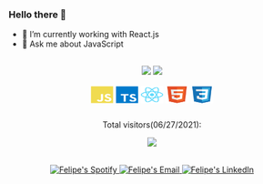 ### Hello there 👋

- 🔭 I’m currently working with React.js
- 💬 Ask me about JavaScript

##

<div align="center">
  <img height="180em" src="https://github-readme-stats.vercel.app/api?username=FelipeSSac&show_icons=true&theme=gotham&include_all_commits=true&count_private=true" />
  <img height="180em" src="https://github-readme-stats.vercel.app/api/top-langs/?username=FelipeSSac&layout=compact&theme=gotham" />
</div>

<div style="display: inline_block" align="center"><br>
  <img align="center" alt="Js" height="30" width="40" src="https://raw.githubusercontent.com/devicons/devicon/master/icons/javascript/javascript-plain.svg">
  <img align="center" alt="Ts" height="30" width="40" src="https://raw.githubusercontent.com/devicons/devicon/master/icons/typescript/typescript-plain.svg">
  <img align="center" alt="React" height="30" width="40" src="https://raw.githubusercontent.com/devicons/devicon/master/icons/react/react-original.svg">
  <img align="center" alt="HTML" height="30" width="40" src="https://raw.githubusercontent.com/devicons/devicon/master/icons/html5/html5-original.svg">
  <img align="center" alt="CSS" height="30" width="40" src="https://raw.githubusercontent.com/devicons/devicon/master/icons/css3/css3-original.svg">
</div>

##

<p align="center"> Total visitors(06/27/2021): </p>
<p align="center">   <img src="https://profile-counter.glitch.me/FelipeSSac/count.svg" /></p>

##

<div align="center">
  <a href="https://open.spotify.com/user/12166123243">
    <img alt="Felipe's Spotify" src="https://img.shields.io/badge/Spotify-1ED760?style=for-the-badge&logo=spotify&logoColor=white" target="_blank">
  </a>
  <a href="mailto:felipe_adoubs@outlook.com">
    <img alt="Felipe's Email" src="https://img.shields.io/badge/-Gmail-%23333?style=for-the-badge&logo=gmail&logoColor=white" target="_blank">
  </a>
  <a href="https://www.linkedin.com/in/felipessac/" target="_blank">
    <img alt="Felipe's LinkedIn" src="https://img.shields.io/badge/-LinkedIn-%230077B5?style=for-the-badge&logo=linkedin&logoColor=white" target="_blank">
  </a>
</div>
